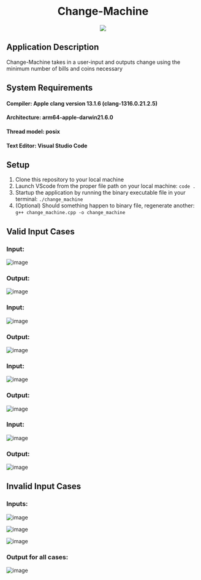 <h1 align="center">Change-Machine</h1>
 
 <div align="center">
  <a href="https://github.com/efuchsman/Change-Machine">
    <img src = "https://64.media.tumblr.com/f1498aec02b1cce72e295bb79ddfd612/7d6b4ef8d81eb89f-59/s500x750/3cecc0a93154c33ed32dd74feb2857545bcf1ecc.gif">
  </a>
</div>

<h2>Application Description</h2>
Change-Machine takes in a user-input and outputs change using the minimum number of bills and coins necessary

<h2>System Requirements</h2>

#### Compiler: Apple clang version 13.1.6 (clang-1316.0.21.2.5)
#### Architecture: arm64-apple-darwin21.6.0
#### Thread model: posix
#### Text Editor: Visual Studio Code

<h2>Setup</h2>

1. Clone this repository to your local machine
2. Launch VScode from the proper file path on your local machine: `code .`
3. Startup the application by running the binary executable file in your terminal: `./change_machine`
4. (Optional) Should something happen to binary file, regenerate another: `g++ change_machine.cpp -o change_machine`

<h2>Valid Input Cases</h2>

### Input:

![image](https://user-images.githubusercontent.com/104859844/229233410-00267a10-3990-48f9-8096-a945b5c73cdf.png)

### Output: 

![image](https://user-images.githubusercontent.com/104859844/229233655-42c1deb4-8288-4cf8-b3a8-47218c03190a.png)

### Input:

![image](https://user-images.githubusercontent.com/104859844/229234264-3478befb-4220-406c-9e3c-9b345d1ef513.png)

### Output:

![image](https://user-images.githubusercontent.com/104859844/229234370-0e9c91ac-711c-4326-91ef-f67dd22f509c.png)

### Input:

![image](https://user-images.githubusercontent.com/104859844/229234638-664318ec-dc5d-4b57-9c5e-c1b047030c9e.png)

### Output:

![image](https://user-images.githubusercontent.com/104859844/229234738-28eb13c0-797a-41e6-b2c7-54da7fd119fc.png)

### Input:

![image](https://user-images.githubusercontent.com/104859844/229244754-927073c6-a119-43d0-9bfe-244b66b2c78d.png)

### Output:

![image](https://user-images.githubusercontent.com/104859844/229244830-b98d5684-6418-4b6f-80d1-6d31b54fa45e.png)

<h2>Invalid Input Cases</h2>

### Inputs:

![image](https://user-images.githubusercontent.com/104859844/229245356-ffd3a30e-5ccb-4500-abd2-ad33b93ab72b.png)

![image](https://user-images.githubusercontent.com/104859844/229245525-3f209a44-a479-4d9f-831e-d297ab23366d.png)

![image](https://user-images.githubusercontent.com/104859844/229245619-72c5527d-ce99-47ba-8ebb-a07cf6994bc2.png)

### Output for all cases:

![image](https://user-images.githubusercontent.com/104859844/229245941-09fc7d4c-5837-4cc6-9a71-c9d9355c73d1.png)


